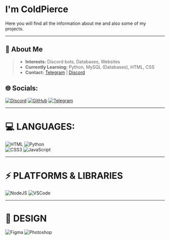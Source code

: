 # I'm ColdPierce

Here you will find all the information about me and also some of my projects.

---

## 🌟 About Me
> - **Interests:** Discord bots, Databases, Websites  
> - **Currently Learning:** Python, MySQL (Databases), HTML, CSS
> - **Contact:** [Telegram](t.me/ColdPierce) | [Discord](https://discord.com/users/1273543576155979834)  

## 🌐 Socials:
[![Discord](https://img.shields.io/badge/Discord-%237289DA.svg?logo=discord&logoColor=white)](https://discord.com/users/1273543576155979834) 
[![GitHub](https://img.shields.io/badge/GitHub-%23121011.svg?logo=github&logoColor=white)](https://github.com/ColdPierce) 
[![Telegram](https://img.shields.io/badge/Telegram-%232CA5E0.svg?logo=telegram&logoColor=white)](https://t.me/ColdPierce)

---

# 💻 LANGUAGES:
![HTML](https://img.shields.io/badge/html5-%23E34F26.svg?style=for-the-badge&logo=html5&logoColor=white) 
![Python](https://img.shields.io/badge/python-3670A0?style=for-the-badge&logo=python&logoColor=ffdd54)  
![CSS3](https://img.shields.io/badge/css3-%231572B6.svg?style=for-the-badge&logo=css3&logoColor=white) 
![JavaScript](https://img.shields.io/badge/javascript-%23323330.svg?style=for-the-badge&logo=javascript&logoColor=%23F7DF1E) 

---

# ⚡ PLATFORMS & LIBRARIES
![NodeJS](https://img.shields.io/badge/node.js-6DA55F?style=for-the-badge&logo=node.js&logoColor=white) 
![VSCode](https://img.shields.io/badge/VSCode-%23007ACC?style=for-the-badge&logo=visual-studio-code&logoColor=white)

---

# 🎨 DESIGN
![Figma](https://img.shields.io/badge/figma-%23F24E1E.svg?style=for-the-badge&logo=figma&logoColor=white) 
![Photoshop](https://img.shields.io/badge/Photoshop-%23127BD0?style=for-the-badge&logo=adobe-photoshop&logoColor=white)


